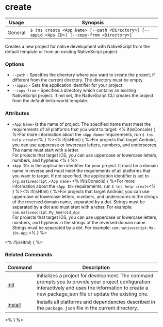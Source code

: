 create
==========

Usage | Synopsis
---|---
General | `$ tns create <App Name> [--path <Directory>] [--appid <App ID>] [--copy-from <Directory>]`

Creates a new project for native development with NativeScript from the default template or from an existing NativeScript project.

### Options
* `--path` - Specifies the directory where you want to create the project, if different from the current directory. The directory must be empty.
* `--appid` - Sets the application identifier for your project. 
* `--copy-from` - Specifies a directory which contains an existing NativeScript project. If not set, the NativeScript CLI creates the project from the default hello-world template.

### Attributes
* `<App Name>` is the name of project. The specified name must meet the requirements of all platforms that you want to target. <% if(isConsole) { %>For more information about the `<App Name>` requirements, run `$ tns help create`<% } %><% if(isHtml) { %>For projects that target Android, you can use uppercase or lowercase letters, numbers, and underscores. The name must start with a letter.  
For projects that target iOS, you can use uppercase or lowercase letters, numbers, and hyphens.<% } %>    
* `<App ID>` is the application identifier for your project. It must be a domain name in reverse and must meet the requirements of all platforms that you want to target. If not specified, the application identifier is set to `org.nativescript.<App name>` <% if(isConsole) { %>For more information about the `<App ID>` requirements, run `$ tns help create`<% } %><% if(isHtml) { %>For projects that target Android, you can use uppercase or lowercase letters, numbers, and underscores in the strings of the reversed domain name, separated by a dot. Strings must be separated by a dot and must start with a letter. For example: `com.nativescript.My_Andro1d_App`  
For projects that target iOS, you can use uppercase or lowercase letters, numbers, and hyphens in the strings of the reversed domain name. Strings must be separated by a dot. For example: `com.nativescript.My-i0s-App`.<% } %>

<% if(isHtml) { %> 
### Related Commands

Command | Description
----------|----------
[init](init.html) | Initializes a project for development. The command prompts you to provide your project configuration interactively and uses the information to create a new package.json file or update the existing one.
[install](install.html) | Installs all platforms and dependencies described in the `package.json` file in the current directory.
<% } %> 